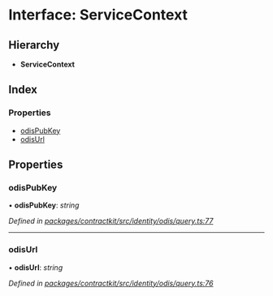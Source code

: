# Interface: ServiceContext

## Hierarchy

* **ServiceContext**

## Index

### Properties

* [odisPubKey](_identity_odis_query_.servicecontext.md#odispubkey)
* [odisUrl](_identity_odis_query_.servicecontext.md#odisurl)

## Properties

###  odisPubKey

• **odisPubKey**: *string*

*Defined in [packages/contractkit/src/identity/odis/query.ts:77](https://github.com/celo-org/celo-monorepo/blob/master/packages/contractkit/src/identity/odis/query.ts#L77)*

___

###  odisUrl

• **odisUrl**: *string*

*Defined in [packages/contractkit/src/identity/odis/query.ts:76](https://github.com/celo-org/celo-monorepo/blob/master/packages/contractkit/src/identity/odis/query.ts#L76)*
